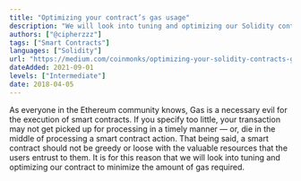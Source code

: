 ```yaml
---
title: "Optimizing your contract’s gas usage"
description: "We will look into tuning and optimizing our Solidity contract to minimize the amount of gas required."
authors: ["@cipherzzz"]
tags: ["Smart Contracts"]
languages: ["Solidity"]
url: "https://medium.com/coinmonks/optimizing-your-solidity-contracts-gas-usage-9d65334db6c7"
dateAdded: 2021-09-01
levels: ["Intermediate"]
date: 2018-04-05
---
```


As everyone in the Ethereum community knows, Gas is a necessary evil for the execution of smart contracts. If you specify too little, your transaction may not get picked up for processing in a timely manner — or, die in the middle of processing a smart contract action. That being said, a smart contract should not be greedy or loose with the valuable resources that the users entrust to them. It is for this reason that we will look into tuning and optimizing our contract to minimize the amount of gas required.